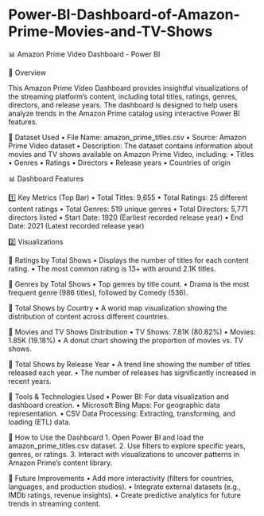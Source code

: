 # Power-BI-Dashboard-of-Amazon-Prime-Movies-and-TV-Shows
📊 Amazon Prime Video Dashboard - Power BI

📝 Overview

This Amazon Prime Video Dashboard provides insightful visualizations of the streaming platform’s content, including total titles, ratings, genres, directors, and release years. The dashboard is designed to help users analyze trends in the Amazon Prime catalog using interactive Power BI features.

📂 Dataset Used
	•	File Name: amazon_prime_titles.csv
	•	Source: Amazon Prime Video dataset
	•	Description: The dataset contains information about movies and TV shows available on Amazon Prime Video, including:
	•	Titles
	•	Genres
	•	Ratings
	•	Directors
	•	Release years
	•	Countries of origin

📊 Dashboard Features

1️⃣ Key Metrics (Top Bar)
	•	Total Titles: 9,655
	•	Total Ratings: 25 different content ratings
	•	Total Genres: 519 unique genres
	•	Total Directors: 5,771 directors listed
	•	Start Date: 1920 (Earliest recorded release year)
	•	End Date: 2021 (Latest recorded release year)

2️⃣ Visualizations

📌 Ratings by Total Shows
	•	Displays the number of titles for each content rating.
	•	The most common rating is 13+ with around 2.1K titles.

📌 Genres by Total Shows
	•	Top genres by title count.
	•	Drama is the most frequent genre (986 titles), followed by Comedy (536).

📌 Total Shows by Country
	•	A world map visualization showing the distribution of content across different countries.

📌 Movies and TV Shows Distribution
	•	TV Shows: 7.81K (80.82%)
	•	Movies: 1.85K (19.18%)
	•	A donut chart showing the proportion of movies vs. TV shows.

📌 Total Shows by Release Year
	•	A trend line showing the number of titles released each year.
	•	The number of releases has significantly increased in recent years.

🔧 Tools & Technologies Used
	•	Power BI: For data visualization and dashboard creation.
	•	Microsoft Bing Maps: For geographic data representation.
	•	CSV Data Processing: Extracting, transforming, and loading (ETL) data.

🚀 How to Use the Dashboard
	1.	Open Power BI and load the amazon_prime_titles.csv dataset.
	2.	Use filters to explore specific years, genres, or ratings.
	3.	Interact with visualizations to uncover patterns in Amazon Prime’s content library.

📌 Future Improvements
	•	Add more interactivity (filters for countries, languages, and production studios).
	•	Integrate external datasets (e.g., IMDb ratings, revenue insights).
	•	Create predictive analytics for future trends in streaming content.
